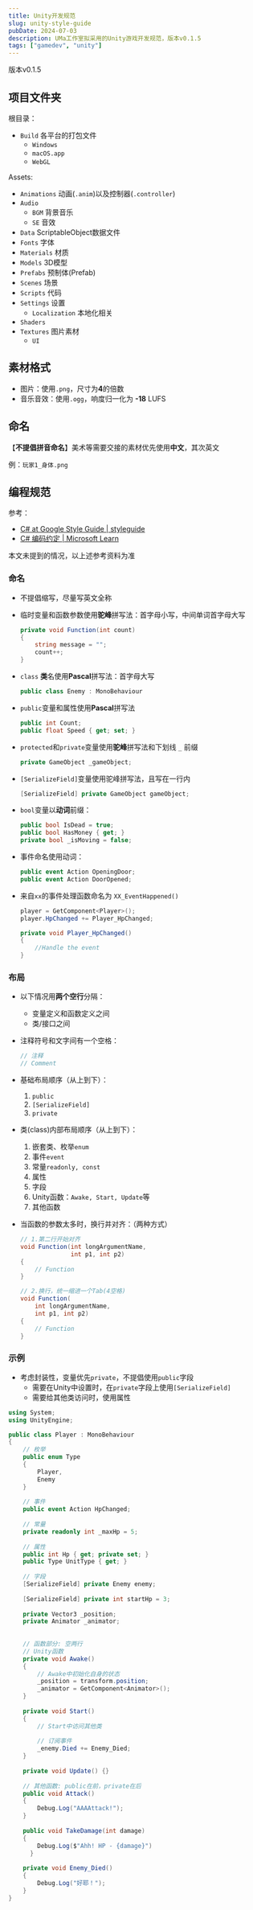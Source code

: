 ```yaml
---
title: Unity开发规范
slug: unity-style-guide
pubDate: 2024-07-03
description: UMa工作室拟采用的Unity游戏开发规范，版本v0.1.5
tags: ["gamedev", "unity"]
---
```


版本v0.1.5

## 项目文件夹

根目录：

- `Build` 各平台的打包文件
  - `Windows`
  - `macOS.app`
  - `WebGL`

Assets:

- `Animations` 动画(`.anim`)以及控制器(`.controller`)
- `Audio` 
  - `BGM` 背景音乐
  - `SE` 音效
- `Data` ScriptableObject数据文件
- `Fonts` 字体
- `Materials` 材质
- `Models` 3D模型
- `Prefabs` 预制体(Prefab)
- `Scenes` 场景
- `Scripts` 代码
- `Settings` 设置
  - `Localization` 本地化相关
- `Shaders`
- `Textures` 图片素材
  - `UI`

## 素材格式

- 图片：使用`.png`，尺寸为**4**的倍数
- 音乐音效：使用`.ogg`，响度归一化为 **-18** LUFS

## 命名

【**不提倡拼音命名**】美术等需要交接的素材优先使用**中文**，其次英文

例：`玩家1_身体.png`

## 编程规范

参考：

- [C# at Google Style Guide | styleguide](https://google.github.io/styleguide/csharp-style.html)
- [C# 编码约定 | Microsoft Learn](https://learn.microsoft.com/zh-cn/dotnet/csharp/fundamentals/coding-style/coding-conventions)

本文未提到的情况，以上述参考资料为准

### 命名

- 不提倡缩写，尽量写英文全称

- 临时变量和函数参数使用**驼峰**拼写法：首字母小写，中间单词首字母大写

  ```csharp
  private void Function(int count)
  {
      string message = "";
      count++;
  }
  ```

- `class` **类**名使用**Pascal**拼写法：首字母大写

  ```csharp
  public class Enemy : MonoBehaviour
  ```

- `public`变量和属性使用**Pascal**拼写法

  ```csharp
  public int Count;
  public float Speed { get; set; }
  ```

- `protected`和`private`变量使用**驼峰**拼写法和下划线 `_` 前缀

  ```csharp
  private GameObject _gameObject;
  ```

- `[SerializeField]`变量使用驼峰拼写法，且写在一行内

  ```csharp
  [SerializeField] private GameObject gameObject;
  ```

- `bool`变量以**动词**前缀：

  ```csharp
  public bool IsDead = true;
  public bool HasMoney { get; }
  private bool _isMoving = false;
  ```

- 事件命名使用动词：

  ```csharp
  public event Action OpeningDoor;
  public event Action DoorOpened;
  ```

- 来自`xx`的事件处理函数命名为 `XX_EventHappened()`

  ```csharp
  player = GetComponent<Player>();
  player.HpChanged += Player_HpChanged;
  
  private void Player_HpChanged()
  {
      //Handle the event
  }
  ```

### 布局

- 以下情况用**两个空行**分隔：

  - 变量定义和函数定义之间
  - 类/接口之间

- 注释符号和文字间有一个空格：

  ```csharp
  // 注释
  // Comment
  ```

- 基础布局顺序（从上到下）：

  1. `public`
  2. `[SerializeField]`
  3. `private`

- 类(class)内部布局顺序（从上到下）：

  1. 嵌套类、枚举`enum`
  2. 事件`event`
  3. 常量`readonly, const`
  4. 属性
  5. 字段
  6. Unity函数：`Awake, Start, Update`等
  7. 其他函数

- 当函数的参数太多时，换行并对齐：（两种方式）

  ```csharp
  // 1.第二行开始对齐
  void Function(int longArgumentName,
                int p1, int p2)
  {
      // Function
  }
  
  // 2.换行，统一缩进一个Tab(4空格)
  void Function(
      int longArgumentName,
      int p1, int p2)
  {
      // Function
  }
  ```

### 示例

- 考虑封装性，变量优先`private`，不提倡使用`public`字段
  - 需要在Unity中设置时，在`private`字段上使用`[SerializeField]`
  - 需要给其他类访问时，使用属性

```csharp
using System;
using UnityEngine;

public class Player : MonoBehaviour
{
    // 枚举
    public enum Type
    {
        Player,
        Enemy
    }
    
    // 事件
    public event Action HpChanged;
	
    // 常量
    private readonly int _maxHp = 5;
    
    // 属性
    public int Hp { get; private set; }
    public Type UnitType { get; }
    
    // 字段
    [SerializeField] private Enemy enemy;
    
    [SerializeField] private int startHp = 3;
	
    private Vector3 _position;
    private Animator _animator;
    
    
    // 函数部分: 空两行
    // Unity函数
    private void Awake()
    {
        // Awake中初始化自身的状态
        _position = transform.position;
        _animator = GetComponent<Animator>();
    }
    
    private void Start()
    {
        // Start中访问其他类
        
        // 订阅事件
        _enemy.Died += Enemy_Died;
    }
    
    private void Update() {}
    
    // 其他函数: public在前，private在后
    public void Attack()
    {
        Debug.Log("AAAAttack!");
    }
    
    public void TakeDamage(int damage)
    {
        Debug.Log($"Ahh! HP - {damage}")
	  }
    
    private void Enemy_Died()
    {
        Debug.Log("好耶！");
    }
}
```
